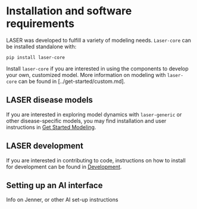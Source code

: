 # Installation and software requirements

LASER was developed to fulfill a variety of modeling needs. `Laser-core` can be installed standalone with:

```
pip install laser-core
```

Install `laser-core` if you are interested in using the components to develop your own, customized model. More information on modeling with `laser-core` can be found in [../get-started/custom.md].


## LASER disease models

If you are interested in exploring model dynamics with `laser-generic` or other disease-specific models, you may find installation and user instructions in [Get Started Modeling](./get-started/prebuilt.md).


## LASER development

If you are interested in contributing to code, instructions on how to install for development can be found in [Development](../development/index.md).


## Setting up an AI interface

Info on Jenner, or other AI set-up instructions
